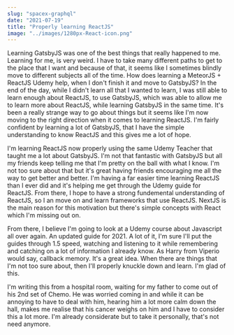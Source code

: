 ```yaml
---
slug: "spacex-graphql"
date: "2021-07-19"
title: "Properly learning ReactJS"
image: "../images/1280px-React-icon.png"
---
```

Learning GatsbyJS was one of the best things that really happened to me. Learning for me, is very weird. I have to take many different paths to get to the place that I want and because of that, it seems like I sometimes blindly move to different subjects all of the time. How does learning a MeteorJS + ReactJS Udemy help, when I don't finish it and move to GatsbyJS? In the end of the day, while I didn't learn all that I wanted to learn, I was still able to learn enough about ReactJS, to use GatsbyJS, which was able to allow me to learn more about ReactJS, while learning GatsbyJS in the same time. It's been a really strange way to go about things but it seems like I'm now moving to the right direction when it comes to learning ReactJS. I'm fairly confident by learning a lot of GatsbyJS, that I have the simple understanding to know ReactJS and this gives me a lot of hope. 

I'm learning ReactJS now properly using the same Udemy Teacher that taught me a lot about GatsbyJS. I'm not that fantastic with GatsbyJS but all my friends keep telling me that I'm pretty on the ball with what I know. I'm not too sure about that but it's great having friends encouraging me all the way to get better and better. I'm having a far easier time learning ReactJS than I ever did and it's helping me get through the Udemy guide for ReactJS. From there, I hope to have a strong fundemental understanding of ReactJS, so I an move on and learn frameworks that use ReactJS. NextJS is the main reason for this motivation but there's simple concepts with React which I'm missing out on. 

From there, I believe I'm going to look at a Udemy course about Javascript all over again. An updated guide for 2021. A lot of it, I'm sure I'll put the guides through 1.5 speed, watching and listening to it while remembering and catching on a lot of information I already know. As Harry from Viperio would say, callback memory. It's a great idea. When there are things that I'm not too sure about, then I'll properly knuckle down and learn. I'm glad of this. 

I'm writing this from a hospital room, waiting for my father to come out of his 2nd set of Chemo. He was worried coming in and while it can be annoying to have to deal with him, hearing him a lot more calm down the hall, makes me realise that his cancer weighs on him and I have to consider this a lot more. I'm already considerate but to take it personally, that's not need anymore.